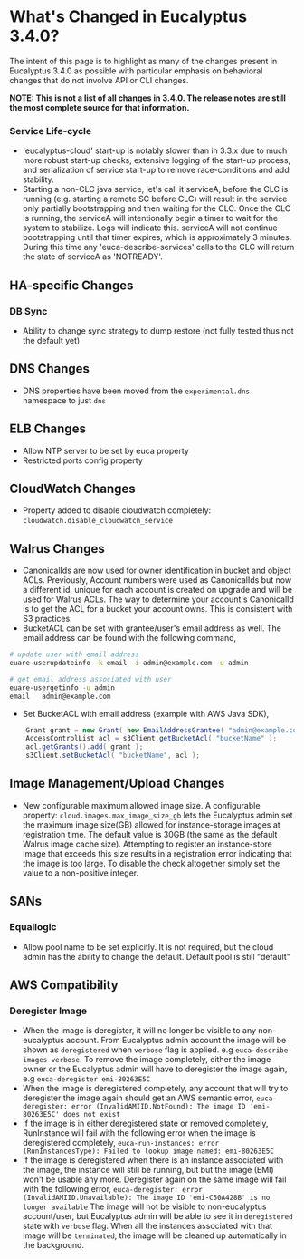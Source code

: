 # What's Changed in Eucalyptus 3.4.0?

The intent of this page is to highlight as many of the changes present in Eucalyptus 3.4.0 as possible with particular emphasis on behavioral changes that do not involve API or CLI changes.

**NOTE: This is not a list of all changes in 3.4.0. The release notes are still the most complete source for that information.**

### Service Life-cycle
* 'eucalyptus-cloud' start-up is notably slower than in 3.3.x due to much more robust start-up checks, extensive logging of the start-up process, and serialization of service start-up to remove race-conditions and add stability.
* Starting a non-CLC java service, let's call it serviceA, before the CLC is running (e.g. starting a remote SC before CLC) will result in the service only partially bootstrapping and then waiting for the CLC. Once the CLC is running, the serviceA will intentionally begin a timer to wait for the system to stabilize. Logs will indicate this. serviceA will not continue bootstrapping until that timer expires, which is approximately 3 minutes. During this time any 'euca-describe-services' calls to the CLC will return the state of serviceA as 'NOTREADY'.

## HA-specific Changes

### DB Sync
* Ability to change sync strategy to dump restore (not fully tested thus not the default yet)

## DNS Changes
* DNS properties have been moved from the ```experimental.dns``` namespace to just ```dns```

## ELB Changes
* Allow NTP server to be set by euca property
* Restricted ports config property

## CloudWatch Changes
* Property added to disable cloudwatch completely: ```cloudwatch.disable_cloudwatch_service```

## Walrus Changes
* CanonicalIds are now used for owner identification in bucket and object ACLs. Previously, Account numbers were used as CanonicalIds but now a different id, unique for each account is created on upgrade and will be used for Walrus ACLs. The way to determine your account's CanonicalId is to get the ACL for a bucket your account owns. This is consistent with S3 practices.
* BucketACL can be set with grantee/user's email address as well. The email address can be found with the following command,
```bash
# update user with email address
euare-userupdateinfo -k email -i admin@example.com -u admin

# get email address associated with user
euare-usergetinfo -u admin
email	admin@example.com
```
* Set BucketACL with email address (example with AWS Java SDK),
```java
    Grant grant = new Grant( new EmailAddressGrantee( "admin@example.com" ), Permission.Read );
    AccessControlList acl = s3Client.getBucketAcl( "bucketName" );
    acl.getGrants().add( grant );
    s3Client.setBucketAcl( "bucketName", acl );
```

## Image Management/Upload Changes
* New configurable maximum allowed image size. A configurable property: ```cloud.images.max_image_size_gb``` lets the Eucalyptus admin set the maximum image size(GB) allowed for instance-storage images at registration time. The default value is 30GB (the same as the default Walrus image cache size). Attempting to register an instance-store image that exceeds this size results in a registration error indicating that the image is too large. To disable the check altogether simply set the value to a non-positive integer.

## SANs
### Equallogic
* Allow pool name to be set explicitly. It is not required, but the cloud admin has the ability to change the default. Default pool is still "default"

## AWS Compatibility
### Deregister Image
* When the image is deregister, it will no longer be visible to any non-eucalyptus account. From Eucalyptus admin account the image will be shown as ``deregistered`` when ``verbose`` flag is applied. e.g ``euca-describe-images verbose``. To remove the image completely, either the image owner or the Eucalyptus admin will have to deregister the image again, e.g ``euca-deregister emi-80263E5C``
* When the image is deregistered completely, any account that will try to deregister the image again should get an AWS semantic error,
``euca-deregister: error (InvalidAMIID.NotFound): The image ID 'emi-80263E5C' does not exist``
* If the image is in either deregistered state or removed completely, RunInstance will fail with the following error when the image is deregistered completely,
``euca-run-instances: error (RunInstancesType): Failed to lookup image named: emi-80263E5C``
* If the image is deregistered when there is an instance associated with the image, the instance will still be running, but but the image (EMI) won't be usable any more. Deregister again on the same image will fail with the following error,
``euca-deregister: error (InvalidAMIID.Unavailable): The image ID 'emi-C50A428B' is no longer available``
The image will not be visible to non-eucalyptus account/user, but Eucalyptus admin will be able to see it in ``deregistered`` state with ``verbose`` flag. When all the instances associated with that image will be ``terminated``, the image will be cleaned up automatically in the background.
